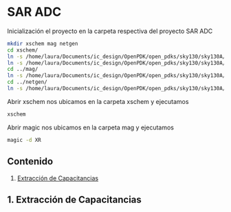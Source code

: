 # SAR ADC
Inicialización el proyecto en la carpeta respectiva del proyecto SAR ADC
```bash
mkdir xschem mag netgen
cd xschem/
ln -s /home/laura/Documents/ic_design/OpenPDK/open_pdks/sky130/sky130A/libs.tech/xschem/xschemrc
ln -s /home/laura/Documents/ic_design/OpenPDK/open_pdks/sky130/sky130A/libs.tech/ngspice/spinit spiceinit
cd ../mag/
ln -s /home/laura/Documents/ic_design/OpenPDK/open_pdks/sky130/sky130A/libs.tech/magic/sky130A.magicrc .magicrc
cd ../netgen/
ln -s /home/laura/Documents/ic_design/OpenPDK/open_pdks/sky130/sky130A/libs.tech/netgen/setup.tcl setup.tcl
```

Abrir xschem nos ubicamos en la carpeta xschem y ejecutamos
```bash
xschem
```

Abrir magic nos ubicamos en la carpeta mag y ejecutamos
```bash
magic -d XR
```

## Contenido
1. [Extracción de Capacitancias](#1-extracción-de-capacitancias)

## 1. Extracción de Capacitancias
